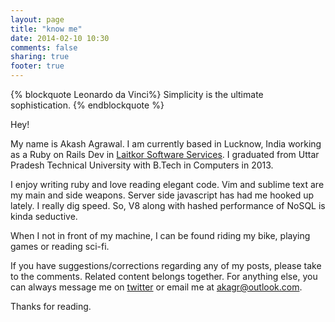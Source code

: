 ```yaml
---
layout: page
title: "know me"
date: 2014-02-10 10:30
comments: false
sharing: true
footer: true
---
```

{% blockquote Leonardo da Vinci%}
Simplicity is the ultimate sophistication.
{% endblockquote %}

Hey!

My name is Akash Agrawal. I am currently based in Lucknow, India working as a Ruby on Rails Dev in [Laitkor Software Services](http://laitkor.com). I graduated from Uttar Pradesh Technical University with B.Tech in Computers in 2013.

I enjoy writing ruby and love reading elegant code. Vim and sublime text are my main and side weapons. Server side javascript has had me hooked up lately. I really dig speed. So, V8 along with hashed performance of NoSQL is kinda seductive. 

When I not in front of my machine, I can be found riding my bike, playing games or reading sci-fi.

If you have suggestions/corrections regarding any of my posts, please take to the comments. Related content belongs together. For anything else, you can always message me on [twitter](http://twitter.com/akshagrwl) or email me at [akagr@outlook.com](mailto:akagr@outlook.com).

Thanks for reading.

